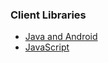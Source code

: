 ### Client Libraries

* [Java and Android](https://github.com/nimbits-admin/nimbits-io/tree/master/nimbits-java-client)
* [JavaScript](https://github.com/nimbits-admin/nimbits-io/tree/master/nimbits-javascript-client)






